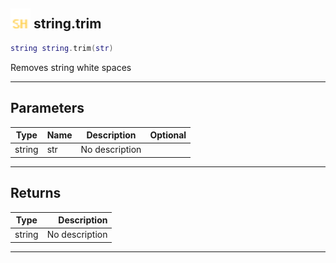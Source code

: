 ## <img src="../../.gitbook/assets/shared.png" width="32" height="32" /> string.trim

```lua
string string.trim(str)
```

Removes string white spaces<br>

-----------------
## Parameters

| Type   | Name | Description | Optional |
| ------ | ---- | ----------- | -------: |
| string | str | No description |  |

-----------------
## Returns

| Type   | Description |
| ------ | ----------: |
| string | No description |


--------